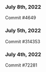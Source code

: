 ### July 8th, 2022

Commit #4649

### July 5th, 2022

Commit #314353


### July 4th, 2022

Commit #72281
